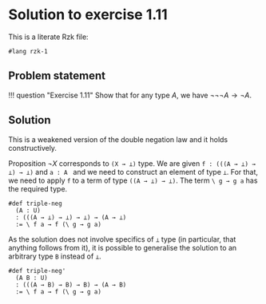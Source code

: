 # Solution to exercise 1.11

This is a literate Rzk file:

```rzk
#lang rzk-1
```

## Problem statement

!!! question "Exercise 1.11"
    Show that for any type $A$, we have $¬¬¬A → ¬A$.

## Solution

This is a weakened version of the double negation law and it holds constructively.

Proposition $¬X$ corresponds to `(X → ⊥)` type.
We are given `f : (((A → ⊥) → ⊥) → ⊥)` and `a : A ` and we need to construct an element of type `⊥`.
For that, we need to apply `f` to a term of type `((A → ⊥) → ⊥)`. 
The term `\ g → g a` has the required type.

```rzk
#def triple-neg
  (A : U)
  : (((A → ⊥) → ⊥) → ⊥) → (A → ⊥)
  := \ f a → f (\ g → g a)
```

As the solution does not involve specifics of `⊥` type (in particular, that anything follows from it), 
it is possible to generalise the solution to an arbitrary type `B` instead of `⊥`.

```rzk
#def triple-neg'
  (A B : U)
  : (((A → B) → B) → B) → (A → B)
  := \ f a → f (\ g → g a)
```
